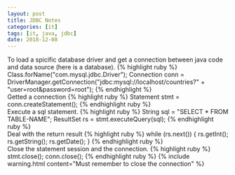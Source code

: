 ```yaml
---
layout: post
title: JDBC Notes
categories: [it]
tags: [it, java, jdbc]
date: 2018-12-08
---
```


<div class="thi-step">
<div class="step">
<div class="step-number"></div>
<div class="step-content" markdown="1">
To load a spicific database driver and get a connection between java code and data source (here is a database).
{% highlight ruby %}
Class.forName("com.mysql.jdbc.Driver");
Connection conn = DriverManager.getConnection("jdbc:mysql://localhost/countries?" + "user=root&password=root");
{% endhighlight %}
</div>
</div>

<div class="step">
<div class="step-number"></div>
<div class="step-content" markdown="1">
Getted a connection
{% highlight ruby %}
Statement stmt = conn.createStatement();
{% endhighlight ruby %}
</div>
</div>
</div>

<div class="step">
<div class="step-number"></div>
<div class="step-content" markdown="1">
Execute a sql statement.
{% highlight ruby %}
String sql = "SELECT * FROM TABLE-NAME";
ResultSet rs = stmt.executeQuery(sql);
{% endhighlight ruby %}
</div>
</div>
</div>

<div class="step">
<div class="step-number"></div>
<div class="step-content" markdown="1">
Deal with the return result 
{% highlight ruby %}
while (rs.next()) {
  rs.getInt();
  rs.getString();
  rs.getDate();
}
{% endhighlight ruby %}
</div>
</div>
</div>

<div class="step">
<div class="step-number"></div>
<div class="step-content" markdown="1">
Close the statement session and the connection.
{% highlight ruby %}
stmt.close();
conn.close();
{% endhighlight ruby %}
{% include warning.html content="Must remember to close the connection" %}
</div>
</div>
</div>
